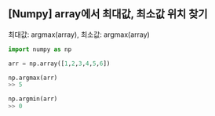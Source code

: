 ## [Numpy] array에서 최대값, 최소값 위치 찾기

최대값: argmax(array), 최소값: argmax(array)

```python
import numpy as np

arr = np.array([1,2,3,4,5,6])

np.argmax(arr)
>> 5

np.argmin(arr)
>> 0
```